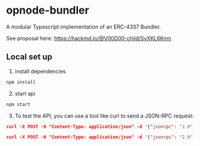 # opnode-bundler
A modular Typescript implementation of an ERC-4337 Bundler.

See proposal here: https://hackmd.io/@V00D00-child/SyXKL6Kmn

## Local set up
1. install dependencies
```bash
npm install
```

2. start api
```bash
npm start
```

3. To test the API, you can use a tool like curl to send a JSON-RPC request:

```json
curl -X POST -H "Content-Type: application/json" -d '{"jsonrpc": "2.0", "method": "add", "params": [2, 3], "id": 1}' http://localhost:3000/rpc
```

```json
curl -X POST -H "Content-Type: application/json" -d '{"jsonrpc": "2.0", "method": "subtract", "params": [2, 3], "id": 1}' http://localhost:3000/rpc
```